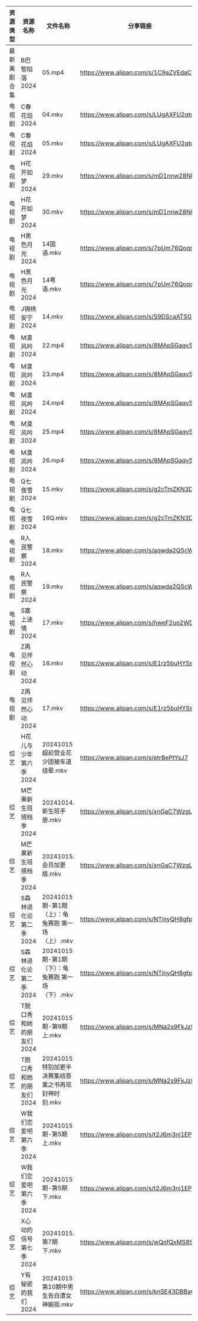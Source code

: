 | 资源类型   | 资源名称           | 文件名称                             | 分享链接                                 | 更新时间                |
| ------ | -------------- | -------------------------------- | ------------------------------------ | ------------------- |
| 最新美剧合集 | B巴黎陷落2024      | 05.mp4                           | https://www.alipan.com/s/1C9aZVEdaC2 | 2024-10-15 18:05:04 |
| 电视剧    | C春花焰2024       | 04.mkv                           | https://www.alipan.com/s/LUgAXFU2qtc | 2024-10-15 14:05:13 |
| 电视剧    | C春花焰2024       | 05.mkv                           | https://www.alipan.com/s/LUgAXFU2qtc | 2024-10-15 14:05:13 |
| 电视剧    | H花开如梦2024      | 29.mkv                           | https://www.alipan.com/s/mD1nnw28NML | 2024-10-15 20:05:26 |
| 电视剧    | H花开如梦2024      | 30.mkv                           | https://www.alipan.com/s/mD1nnw28NML | 2024-10-15 20:05:26 |
| 电视剧    | H黑色月光2024      | 14国语.mkv                         | https://www.alipan.com/s/7pUm76Qoqso | 2024-10-15 14:05:35 |
| 电视剧    | H黑色月光2024      | 14粤语.mkv                         | https://www.alipan.com/s/7pUm76Qoqso | 2024-10-15 14:05:34 |
| 电视剧    | J锦绣安宁2024      | 14.mkv                           | https://www.alipan.com/s/S9DScaATSGS | 2024-10-15 20:05:33 |
| 电视剧    | M漠风吟2024       | 22.mp4                           | https://www.alipan.com/s/8MApSGaqv51 | 2024-10-15 14:05:55 |
| 电视剧    | M漠风吟2024       | 23.mp4                           | https://www.alipan.com/s/8MApSGaqv51 | 2024-10-15 14:05:55 |
| 电视剧    | M漠风吟2024       | 24.mp4                           | https://www.alipan.com/s/8MApSGaqv51 | 2024-10-15 14:05:54 |
| 电视剧    | M漠风吟2024       | 25.mp4                           | https://www.alipan.com/s/8MApSGaqv51 | 2024-10-15 14:05:54 |
| 电视剧    | M漠风吟2024       | 26.mp4                           | https://www.alipan.com/s/8MApSGaqv51 | 2024-10-15 14:05:54 |
| 电视剧    | Q七夜雪2024       | 15.mkv                           | https://www.alipan.com/s/g2cTmZKN3D1 | 2024-10-15 20:05:45 |
| 电视剧    | Q七夜雪2024       | 16Q.mkv                          | https://www.alipan.com/s/g2cTmZKN3D1 | 2024-10-15 20:05:45 |
| 电视剧    | R人民警察2024      | 18.mkv                           | https://www.alipan.com/s/aqwda2Q5cW8 | 2024-10-15 20:05:52 |
| 电视剧    | R人民警察2024      | 19.mkv                           | https://www.alipan.com/s/aqwda2Q5cW8 | 2024-10-15 20:05:52 |
| 电视剧    | S塞上迷情2024      | 17.mkv                           | https://www.alipan.com/s/hweF2uo2WDH | 2024-10-15 14:06:19 |
| 电视剧    | Z再见怦然心动2024    | 16.mkv                           | https://www.alipan.com/s/E1rz5buHYSs | 2024-10-15 20:06:13 |
| 电视剧    | Z再见怦然心动2024    | 17.mkv                           | https://www.alipan.com/s/E1rz5buHYSs | 2024-10-15 20:06:12 |
| 综艺     | H花儿与少年第六季2024  | 20241015超前营业花少团被车道绕晕.mkv         | https://www.alipan.com/s/etrBePtYsJ7 | 2024-10-15 14:06:50 |
| 综艺     | M芒果新生班搭档季2024  | 20241014.新生班手册.mkv               | https://www.alipan.com/s/xnGaC7WzgLK | 2024-10-15 20:06:47 |
| 综艺     | M芒果新生班搭档季2024  | 20241015.会员加更版.mkv               | https://www.alipan.com/s/xnGaC7WzgLK | 2024-10-15 20:06:47 |
| 综艺     | S森林进化论第二季2024  | 20241015期-第1期（上）：龟兔赛跑 第一场（上）.mkv | https://www.alipan.com/s/NTinyQH8gfp | 2024-10-15 14:07:42 |
| 综艺     | S森林进化论第二季2024  | 20241015期-第1期（下）：龟兔赛跑 第一场（下）.mkv | https://www.alipan.com/s/NTinyQH8gfp | 2024-10-15 14:07:41 |
| 综艺     | T脱口秀和她的朋友们2024 | 20241015期-第9期上.mkv               | https://www.alipan.com/s/MNa2s9FkJzL | 2024-10-15 20:07:15 |
| 综艺     | T脱口秀和她的朋友们2024 | 20241015特别加更半决赛集结答案之书再现封神时刻.mkv  | https://www.alipan.com/s/MNa2s9FkJzL | 2024-10-15 14:07:49 |
| 综艺     | W我们恋爱吧第六季2024  | 20241015期-第5期上.mkv               | https://www.alipan.com/s/t2J6m3nj1EP | 2024-10-15 14:07:54 |
| 综艺     | W我们恋爱吧第六季2024  | 20241015期-第5期下.mkv               | https://www.alipan.com/s/t2J6m3nj1EP | 2024-10-15 14:07:54 |
| 综艺     | X心动的信号第七季2024  | 20241015.第7期下.mkv                | https://www.alipan.com/s/wQqfQxMS8Sx | 2024-10-15 14:08:09 |
| 综艺     | Y有秘密的我们2024    | 20241015第10期中男生告白遭女神婉拒.mkv       | https://www.alipan.com/s/knSE43DBBa6 | 2024-10-15 14:08:14 |
